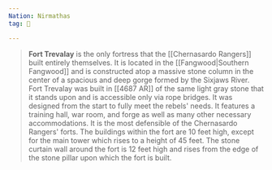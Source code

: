 ```yaml
---
Nation: Nirmathas
tag: 🏰

---
```


> **Fort Trevalay** is the only fortress that the [[Chernasardo Rangers]] built entirely themselves. It is located in the [[Fangwood|Southern Fangwood]] and is constructed atop a massive stone column in the center of a spacious and deep gorge formed by the Sixjaws River. Fort Trevalay was built in [[4687 AR]] of the same light gray stone that it stands upon and is accessible only via rope bridges. It was designed from the start to fully meet the rebels' needs. It features a training hall, war room, and forge as well as many other necessary accommodations. It is the most defensible of the Chernasardo Rangers' forts. The buildings within the fort are 10 feet high, except for the main tower which rises to a height of 45 feet. The stone curtain wall around the fort is 12 feet high and rises from the edge of the stone pillar upon which the fort is built.

